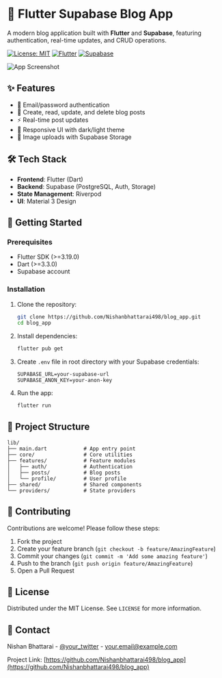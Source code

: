 
# 📝 Flutter Supabase Blog App

A modern blog application built with **Flutter** and **Supabase**, featuring authentication, real-time updates, and CRUD operations.

[![License: MIT](https://img.shields.io/badge/License-MIT-blue.svg)](https://opensource.org/licenses/MIT)
[![Flutter](https://img.shields.io/badge/Flutter-3.19-blue)](https://flutter.dev)
[![Supabase](https://img.shields.io/badge/Supabase-v2.0-green)](https://supabase.com)

![App Screenshot](/assets/screenshot.png) <!-- Add your screenshot path -->

## ✨ Features

- 🔐 Email/password authentication
- 📝 Create, read, update, and delete blog posts
- ⚡ Real-time post updates
- 🌈 Responsive UI with dark/light theme
- 📸 Image uploads with Supabase Storage

## 🛠️ Tech Stack

- **Frontend**: Flutter (Dart)
- **Backend**: Supabase (PostgreSQL, Auth, Storage)
- **State Management**: Riverpod
- **UI**: Material 3 Design

## 🚀 Getting Started

### Prerequisites
- Flutter SDK (>=3.19.0)
- Dart (>=3.3.0)
- Supabase account

### Installation
1. Clone the repository:
   ```bash
   git clone https://github.com/Nishanbhattarai498/blog_app.git
   cd blog_app
   ```

2. Install dependencies:
   ```bash
   flutter pub get
   ```

3. Create `.env` file in root directory with your Supabase credentials:
   ```env
   SUPABASE_URL=your-supabase-url
   SUPABASE_ANON_KEY=your-anon-key
   ```

4. Run the app:
   ```bash
   flutter run
   ```

## 📂 Project Structure

```
lib/
├── main.dart            # App entry point
├── core/                # Core utilities
├── features/            # Feature modules
│   ├── auth/            # Authentication
│   ├── posts/           # Blog posts
│   └── profile/         # User profile
├── shared/              # Shared components
└── providers/           # State providers
```

## 🤝 Contributing

Contributions are welcome! Please follow these steps:
1. Fork the project
2. Create your feature branch (`git checkout -b feature/AmazingFeature`)
3. Commit your changes (`git commit -m 'Add some amazing feature'`)
4. Push to the branch (`git push origin feature/AmazingFeature`)
5. Open a Pull Request

## 📄 License

Distributed under the MIT License. See `LICENSE` for more information.

## 📧 Contact

Nishan Bhattarai - [@your_twitter](https://twitter.com/your_twitter) - your.email@example.com

Project Link: [https://github.com/Nishanbhattarai498/blog_app](https://github.com/Nishanbhattarai498/blog_app)

